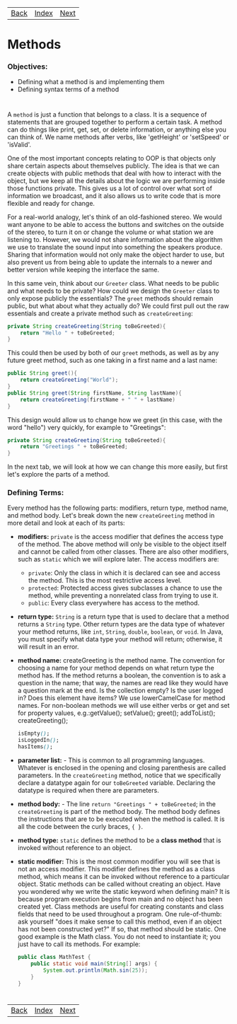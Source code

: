 <table width="100%">
    <tr>
        <td><a href="./002_Objects_Classes.md">Back</a></td>
        <td><a href="../Index.md">Index</a></td>
        <td><a href="./003_Member_Variables.md">Next</a></td>
    </tr>
</table>

#

# Methods
### __Objectives:__
*   Defining what a method is and implementing them
*   Defining syntax terms of a method
 
#
A `method` is just a function that belongs to a class. It is a sequence of statements that are grouped together to perform a certain task. A method can do things like print, get, set, or delete information, or anything else you can think of. We name methods after verbs, like 'getHeight' or 'setSpeed' or 'isValid'.

One of the most important concepts relating to OOP is that objects only share certain aspects about themselves publicly. The idea is that we can create objects with public methods that deal with how to interact with the object, but we keep all the details about the logic we are performing inside those functions private. This gives us a lot of control over what sort of information we broadcast, and it also allows us to write code that is more flexible and ready for change.

For a real-world analogy, let's think of an old-fashioned stereo. We would want anyone to be able to access the buttons and switches on the outside of the stereo, to turn it on or change the volume or what station we are listening to. However, we would not share information about the algorithm we use to translate the sound input into something the speakers produce. Sharing that information would not only make the object harder to use, but also prevent us from being able to update the internals to a newer and better version while keeping the interface the same.

In this same vein, think about our `Greeter` class. What needs to be public and what needs to be private? How could we design the `Greeter` class to only expose publicly the essentials? The `greet` methods should remain public, but what about what they actually do? We could first pull out the raw essentials and create a private method such as `createGreeting`:
```java
private String createGreeting(String toBeGreeted){
    return "Hello " + toBeGreeted;
}
```
This could then be used by both of our `greet` methods, as well as by any future greet method, such as one taking in a first name and a last name:
```java
public String greet(){
    return createGreeting("World");
}
public String greet(String firstName, String lastName){
    return createGreeting(firstName + " " + lastName)
}
```
This design would allow us to change how we greet (in this case, with the word "hello") very quickly, for example to "Greetings":
```java
private String createGreeting(String toBeGreeted){
    return "Greetings " + toBeGreeted;
}
```
In the next tab, we will look at how we can change this more easily, but first let's explore the parts of a method.

### __Defining Terms:__
Every method has the following parts: modifiers, return type, method name, and method body. Let's break down the new `createGreeting` method in more detail and look at each of its parts:

*   __modifiers:__ `private` is the access modifier that defines the access type of the method. The above method will only be visible to the object itself and cannot be called from other classes. There are also other modifiers, such as `static` which we will explore later. The access modifiers are:
    *   `private`: Only the class in which it is declared can see and access the method. This is the most restrictive access level.
    *   `protected`: Protected access gives subclasses a chance to use the method, while preventing a nonrelated class from trying to use it.
    *   `public`: Every class everywhere has access to the method.
*   __return type:__ `String` is a return type that is used to declare that a method returns a `String` type. Other return types are the data type of whatever your method returns, like `int`, `String`, `double`, `boolean`, or `void`. In Java, you must specify what data type your method will return; otherwise, it will result in an error.
*   __method name:__ createGreeting is the method name. The convention for choosing a name for your method depends on what return type the method has. If the method returns a boolean, the convention is to ask a question in the name; that way, the names are read like they would have a question mark at the end. Is the collection empty? Is the user logged in?  Does this element have items? We use lowerCamelCase for method names. For non-boolean methods we will use either verbs or get and set for property values, e.g.:getValue(); setValue(); greet(); addToList(); createGreeting();
    ```css
    isEmpty();
    isLoggedIn();
    hasItems();
    ```
*   __parameter list:__ - This is common to all programming languages. Whatever is enclosed in the opening and closing parenthesis are called parameters. In the `createGreeting` method, notice that we specifically declare a datatype again for our `toBeGreeted` variable. Declaring the datatype is required when there are parameters.
*   __method body:__ - The line `return "Greetings " + toBeGreeted`; in the `createGreeting` is part of the method body. The method body defines the instructions that are to be executed when the method is called. It is all the code between the curly braces, `{ }`.

*   __method type:__  `static` defines the method to be a __class method__ that is invoked without reference to an object.

*   __static modifier:__ This is the most common modifier you will see that is not an access modifier. This modifier defines the method as a class method, which means it can be invoked without reference to a particular object. Static methods can be called without creating an object. Have you wondered why we write the static keyword when defining main? It is because program execution begins from main and no object has been created yet. Class methods are useful for creating constants and class fields that need to be used throughout a program. One rule-of-thumb: ask yourself "does it make sense to call this method, even if an object has not been constructed yet?" If so, that method should be static. One good example is the Math class. You do not need to instantiate it; you just have to call its methods. For example:
    ```java
    public class MathTest {
        public static void main(String[] args) {
            System.out.println(Math.sin(25));
        }
    }
    ```
#

[]()
<table width="100%">
    <tr>
        <td><a href="./002_Objects_Classes.md">Back</a></td>
        <td><a href="../Index.md">Index</a></td>
        <td><a href="./003_Member_Variables.md">Next</a></td>
    </tr>
</table>